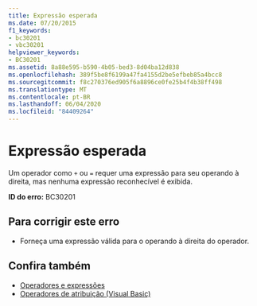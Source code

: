 ```yaml
---
title: Expressão esperada
ms.date: 07/20/2015
f1_keywords:
- bc30201
- vbc30201
helpviewer_keywords:
- BC30201
ms.assetid: 8a88e595-b590-4b05-bed3-8d04ba12d838
ms.openlocfilehash: 389f5be8f6199a47fa4155d2be5efbeb85a4bcc8
ms.sourcegitcommit: f8c270376ed905f6a8896ce0fe25b4f4b38ff498
ms.translationtype: MT
ms.contentlocale: pt-BR
ms.lasthandoff: 06/04/2020
ms.locfileid: "84409264"
---
```

# <a name="expression-expected"></a>Expressão esperada
Um operador como `+` ou `=` requer uma expressão para seu operando à direita, mas nenhuma expressão reconhecível é exibida.  
  
 **ID do erro:** BC30201  
  
## <a name="to-correct-this-error"></a>Para corrigir este erro  
  
- Forneça uma expressão válida para o operando à direita do operador.  
  
## <a name="see-also"></a>Confira também

- [Operadores e expressões](../programming-guide/language-features/operators-and-expressions/index.md)
- [Operadores de atribuição (Visual Basic)](../language-reference/operators/assignment-operators.md)
